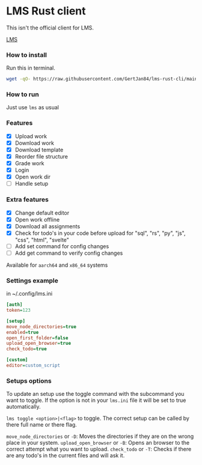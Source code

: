 # LMS Rust client

This isn't the official client for LMS.

[LMS](https://gitlab.com/saxion.nl/42/lms42)

### How to install

Run this in terminal.

```bash
wget -qO- https://raw.githubusercontent.com/GertJan84/lms-rust-cli/main/install | python
```

### How to run

Just use `lms` as usual

### Features

- [x] Upload work
- [x] Download work
- [x] Download template
- [x] Reorder file structure
- [x] Grade work
- [x] Login
- [x] Open work dir
- [ ] Handle setup

### Extra features

- [x] Change default editor
- [x] Open work offline
- [x] Download all assignments
- [x] Check for todo's in your code before upload for "sql", "rs", "py", "js", "css", "html", "svelte"
- [ ] Add set command for config changes
- [ ] Add get command to verify config changes

Available for `aarch64` and `x86_64` systems

### Settings example

in ~/.config/lms.ini

```ini
[auth]
token=123

[setup]
move_node_directories=true
enabled=true
open_first_folder=false
upload_open_browser=true
check_todo=true

[custom]
editor=custom_script
```

### Setups options

To update an setup use the toggle command with the subcommand you want to toggle.
If the option is not in your `lms.ini` file it will be set to true automatically.

`lms toggle <option>|<flag>` to toggle. The correct setup can be called by there full name or there flag.

`move_node_directories` or `-D`: Moves the directories if they are on the wrong place in your system.
`upload_open_browser` or `-B`: Opens an browser to the correct attempt what you want to upload.
`check_todo` or `-T`: Checks if there are any todo's in the current files and will ask it.
